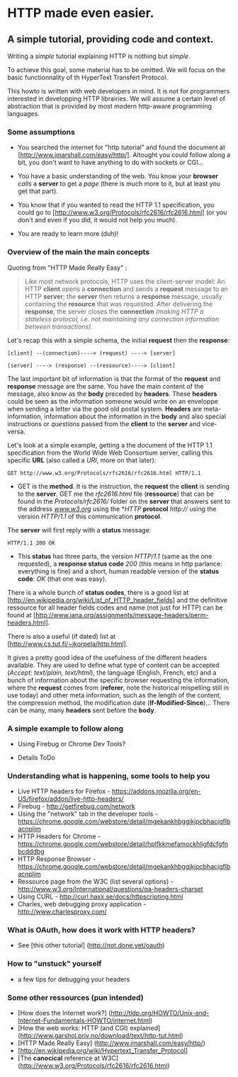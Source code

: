 # HTTP made even easier.

## A simple tutorial, providing code and context.

Writing a _simple_ tutorial explaining HTTP is nothing but _simple_.

To achieve this goal, some material has to be omitted. We will focus on the basic functionnality of th HyperText Transfert Protocol.

This howto is written with web developers in mind. It is not for programmers interested in developping HTTP librairies. We will assume a certain level of abstraction that is provided by most modern http-aware programming languages.

### Some assumptions

* You searched the internet for "http tutorial" and found the document at [http://www.jmarshall.com/easy/http/]. Altought you could follow along a bit, you don't want to have anything to do with sockets or CGI...

* You have a basic understanding of the web. You know your **browser** _calls_ a **server** to get a _page_ (there is much more to it, but at least you get that part).

* You know that if you wanted to read the HTTP 1.1 specification, you could go to [http://www.w3.org/Protocols/rfc2616/rfc2616.html] (or you don't and even if you did, it would not help you much).

* You are ready to learn more (duh)!

### Overview of the main the main concepts

Quoting from "HTTP Made Really Easy" :

> Like most network protocols, HTTP uses the client-server model: An HTTP **client** opens a **connection** and sends a **request** message to an HTTP **server**; the **server** then returns a **response** message, usually containing the **resource** that was requested. After delivering the **response**, the server closes the **connection** _(making HTTP a stateless protocol, i.e. not maintaining any connection information between transactions)._

Let's recap this with a simple schema, the initial **request** then the **response**:

    [client] --(connection)----> (request) ----> [server]

    [server] ----> (response) --(ressource)----> [client]

The last important bit of information is that the format of the **request** and **response** message are the same. You have the main content of the message, also know as the **body** preceded by **headers**. These **headers** could be seen as the information someone would write on an enveloppe when sending a letter via the good old postal system. **Headers** are meta-information, information about the information in the **body** and also special instructions or _questions_ passed from the **client** to the **server** and vice-versa.

Let's look at a simple example, getting a the document of the HTTP 1.1 specification from the World Wide Web Consortium server, calling this specific **URL** (also called a *URI*, more on that later):

    GET http://www.w3.org/Protocols/rfc2616/rfc2616.html HTTP/1.1

* GET is the **method**. It is the instruction, the **request** the **client** is sending to the **server**. GET me the _rfc2616.html_ file (**ressource**) that can be found in the _Protocols/rfc2616/_ folder on the **server** that answers sent to the address _www.w3.org_ using the **HTTP* **protocol** _http://_ using the version _HTTP/1.1_ of this communication **protocol**.

The **server** will first reply with a **status** message:

    HTTP/1.1 200 OK

* This **status** has three parts, the version _HTTP/1.1_ (same as the one requested), a **response status code** _200_ (this means in http parlance: everything is fine) and a short, human readable version of the **status code**: _OK_ (that one was easy).

There is a whole bunch of **status codes**, there is a good list at [http://en.wikipedia.org/wiki/List_of_HTTP_header_fields] and the definitive ressource for all header fields codes and name (not just for HTTP) can be found at [http://www.iana.org/assignments/message-headers/perm-headers.html].

There is also a useful (if dated) list at [http://www.cs.tut.fi/~jkorpela/http.html].

It gives a pretty good idea of the usefulness of the different headers available. They are used to define what type of content can be accepted (_Accept: text/plain, text/html_), the language (English, French, etc) and a bunch of information about the specific browser requesting the information, where the **request** comes from (**referer**, note the historical mispelling still in use today) and other meta information, such as the length of the content, the compression method, the modification date (**If-Modified-Since**)... There can be many, many **headers** sent before the **body**.

### A simple example to follow along

* Using Firebug or Chrome Dev Tools?

* Details ToDo

### Understanding what is happening, some tools to help you

* Live HTTP headers for Firefox - https://addons.mozilla.org/en-US/firefox/addon/live-http-headers/
* Firebug - http://getfirebug.com/network
* Using the "network" tab in the developer tools - https://chrome.google.com/webstore/detail/mgekankhbggjkjpcbhacjgflbacnpljm
* HTTP Headers for Chrome - https://chrome.google.com/webstore/detail/hplfkkmefamockhligfdcfgfnbcdddbg
* HTTP Response Browser - https://chrome.google.com/webstore/detail/mgekankhbggjkjpcbhacjgflbacnpljm
* Ressource page from the W3C (list several options) - http://www.w3.org/International/questions/qa-headers-charset
* Using CURL - http://curl.haxx.se/docs/httpscripting.html
* Charles, web debugging proxy application - http://www.charlesproxy.com/

### What is OAuth, how does it work with HTTP headers?

* See [this other tutorial] (http://not.done.yet/oauth) 

### How to "unstuck" yourself

* a few tips for debugging your headers

### Some other ressources (pun intended)

* [How does the Internet work?] (http://tldp.org/HOWTO/Unix-and-Internet-Fundamentals-HOWTO/internet.html)
* [How the web works: HTTP (and CGI) explained] (http://www.garshol.priv.no/download/text/http-tut.html)
* [HTTP Made Really Easy] (http://www.jmarshall.com/easy/http/)
* [http://en.wikipedia.org/wiki/Hypertext_Transfer_Protocol]
* [The **canocical** reference at W3C] (http://www.w3.org/Protocols/rfc2616/rfc2616.html)